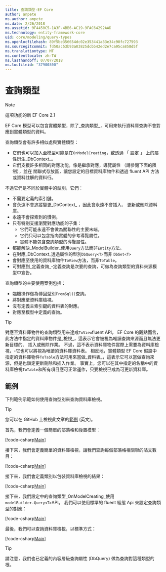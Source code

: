 ```yaml
---
title: 查詢類型-EF Core
author: anpete
ms.author: anpete
ms.date: 2/26/2018
ms.assetid: 9F4450C5-1A3F-4BB6-AC19-9FAC64292AAD
ms.technology: entity-framework-core
uid: core/modeling/query-types
ms.openlocfilehash: 89f5be356654dc02e353441a83e34c90fc727593
ms.sourcegitcommit: fd50ac53b93a03825dcbb42ed2e7ca95ca858d5f
ms.translationtype: MT
ms.contentlocale: zh-TW
ms.lasthandoff: 07/07/2018
ms.locfileid: "37900300"
---
```

# <a name="query-types"></a>查詢類型
> [!NOTE]
> 這項功能的新 EF Core 2.1

EF Core 模型可以包含實體類型，除了_查詢類型_，可用來執行資料庫查詢不會對應到實體類型的資料。

查詢類型會有許多相似處與實體類型：

- 它們也可以加入至模型可能是在`OnModelCreating`，或透過 「 設定 」 上的屬性衍生_DbContext_。
- 它們支援許多相同的對應功能，像是繼承對應，導覽屬性 （請參閱下面的限制），並在 關聯式存放區，讓您設定的目標資料庫物件和透過 fluent API 方法或資料註解的資料行。

不過它們是不同於實體中的型別，它們：

- 不需要定義的索引鍵。
- 會永遠不會追蹤變更_DbContext_ ，因此會永遠不會插入、 更新或刪除資料庫。
- 永遠不會探索到的慣例。
- 只有特別支援瀏覽對應功能的子集：
  - 它們可能永遠不會做為關聯性的主要末端。
  - 它們只可以包含指向實體的參考導覽屬性。
  - 實體不能包含查詢類型的導覽屬性。
- 都能解決_ModelBuilder_使用`Query`方法而非`Entity`方法。
- 在對應_DbContext_透過屬性的型別`DbQuery<T>`而非 `DbSet<T>`
- 會對應至使用的資料庫物件`ToView`方法，而非`ToTable`。
- 可對應到_定義查詢_-定義查詢是次要的查詢，可做為查詢類型的資料來源模型中宣告。

查詢類型的主要使用案例包括：

- 臨機操作做為傳回型別`FromSql()`查詢。
- 將對應至資料庫檢視。
- 沒有定義主索引鍵的資料表的對應。
- 對應至模型中定義的查詢。

> [!TIP]
> 對應至資料庫物件的查詢類型用來達成`ToView`fluent API。 EF Core 的觀點而言，此方法中指定的資料庫物件是_檢視_，這表示它會被視為唯讀查詢來源而且無法更新目標的、 插入或刪除作業。 不過，這不表示資料庫物件實際上需要為資料庫檢視，-它也可以將視為唯讀的資料庫資料表。 相反地，實體類型 EF Core 假設中指定的資料庫物件`ToTable`方法可用來當做_資料表_，這表示它可以當做查詢來源，但是也鎖定更新刪除和插入作業。 事實上，您可以在其中指定的名稱中的資料庫檢視`ToTable`和所有項目應可正常運作，只要檢視已成為可更新資料庫。

## <a name="example"></a>範例

下列範例示範如何使用查詢型別來查詢資料庫檢視。

> [!TIP]
> 您可以在 GitHub 上檢視此文章的[範例](https://github.com/aspnet/EntityFrameworkCore/tree/dev/samples/QueryTypes) \(英文\)。

首先，我們會定義一個簡單的部落格和後置模型：

[!code-csharp[Main](../../../efcore-repo/samples/QueryTypes/Program.cs#Entities)]

接下來，我們會定義簡單的資料庫檢視，讓我們查詢每個部落格相關聯的貼文數目：

[!code-csharp[Main](../../../efcore-repo/samples/QueryTypes/Program.cs#View)]

接下來，我們會定義類別以包裝資料庫檢視的結果：

[!code-csharp[Main](../../../efcore-repo/samples/QueryTypes/Program.cs#QueryType)]

接下來，我們設定中的查詢類型_OnModelCreating_使用`modelBuilder.Query<T>`API。
我們可以使用標準的 fluent 組態 Api 來設定查詢類型的對應：

[!code-csharp[Main](../../../efcore-repo/samples/QueryTypes/Program.cs#Configuration)]

最後，我們可以查詢資料庫檢視，以標準方式：

[!code-csharp[Main](../../../efcore-repo/samples/QueryTypes/Program.cs#Query)]

> [!TIP]
> 請注意，我們也已定義的內容層級查詢屬性 (DbQuery) 做為查詢對這種類型的根。
